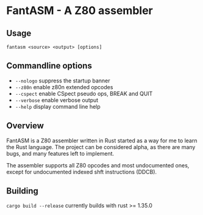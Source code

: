 # FantASM - A Z80 assembler

## Usage

`fantasm <source> <output> [options]`

## Commandline options

* `--nologo` suppress the startup banner
* `--z80n` enable z80n extended opcodes
* `--cspect` enable CSpect pseudo ops, BREAK and QUIT
* `--verbose` enable verbose output
* `--help` display command line help

## Overview

FantASM is a Z80 assembler written in Rust started as a way for me to learn the Rust language. The project can be considered alpha, as there are many bugs, and many features left to implement.

The assembler supports all Z80 opcodes and most undocumented ones, except for undocumented indexed shft instructions (DDCB).

## Building

`cargo build --release` currently builds with rust >= 1.35.0
